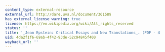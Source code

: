 ```yaml
---
content_type: external-resource
external_url: http://dare.uva.nl/document/361589
has_external_license_warning: true
license: https://en.wikipedia.org/wiki/All_rights_reserved
status: ''
title: '_Jean Epstein: Critical Essays and New Translations_. (PDF - 4.0MB)'
uid: 4da2f1f6-69ab-4f42-93de-52c94845f400
wayback_url: ''
---
```

